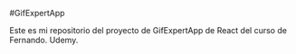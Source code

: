 #GifExpertApp

Este es mi repositorio del proyecto de GifExpertApp de React del curso de Fernando. Udemy.